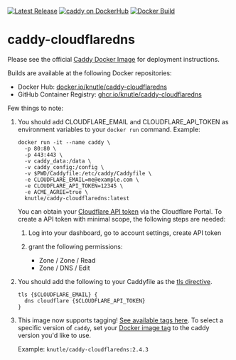 [![Latest Release][version-image]][version-url]
[![caddy on DockerHub][dockerhub-image]][dockerhub-url]
[![Docker Build][gh-actions-image]][gh-actions-url]

# caddy-cloudflaredns

Please see the official [Caddy Docker Image](https://hub.docker.com/_/caddy) for deployment instructions.

Builds are available at the following Docker repositories:

* Docker Hub: [docker.io/knutle/caddy-cloudflaredns](https://hub.docker.com/r/knutle/caddy-cloudflaredns)
* GitHub Container Registry: [ghcr.io/knutle/caddy-cloudflaredns](https://ghcr.io/knutle/caddy-cloudflaredns)

Few things to note: 

1. You should add CLOUDFLARE_EMAIL and CLOUDFLARE_API_TOKEN as environment variables to your `docker run` command. Example:

      ```
      docker run -it --name caddy \
        -p 80:80 \
        -p 443:443 \
        -v caddy_data:/data \
        -v caddy_config:/config \
        -v $PWD/Caddyfile:/etc/caddy/Caddyfile \
        -e CLOUDFLARE_EMAIL=me@example.com \
        -e CLOUDFLARE_API_TOKEN=12345 \
        -e ACME_AGREE=true \
        knutle/caddy-cloudflaredns:latest
      ```
      
      You can obtain your [Cloudflare API token](https://support.cloudflare.com/hc/en-us/articles/200167836-Managing-API-Tokens-and-Keys) via the Cloudflare Portal. To create a API token with minimal scope, the following steps are needed:

   1. Log into your dashboard, go to account settings, create API token
   2. grant the following permissions:

      * Zone / Zone / Read
      * Zone / DNS / Edit
      
2. You should add the following to your Caddyfile as the [tls directive](https://caddyserver.com/docs/caddyfile/directives/tls#tls). 

   ```
   tls {$CLOUDFLARE_EMAIL} { 
     dns cloudflare {$CLOUDFLARE_API_TOKEN}
   }
   ```

3. This image now supports tagging! [See available tags here](https://hub.docker.com/r/knutle/caddy-cloudflaredns/tags). To select a specific version of `caddy`, set your [Docker image tag](https://docs.docker.com/engine/reference/run/#imagetag) to the caddy version you'd like to use. 

   Example: `knutle/caddy-cloudflaredns:2.4.3`

[version-image]: https://img.shields.io/github/v/release/knutle/caddy-cloudflaredns?style=for-the-badge
[version-url]: https://github.com/knutle/caddy-cloudflaredns/releases

[gh-actions-image]: https://img.shields.io/github/actions/workflow/status/knutle/caddy-cloudflaredns/main.yml?style=for-the-badge
[gh-actions-url]: https://github.com/knutle/caddy-cloudflaredns/actions

[dockerhub-image]: https://img.shields.io/docker/pulls/knutle/caddy-cloudflaredns?label=DockerHub%20Pulls&style=for-the-badge
[dockerhub-url]: https://hub.docker.com/r/knutle/caddy-cloudflaredns

